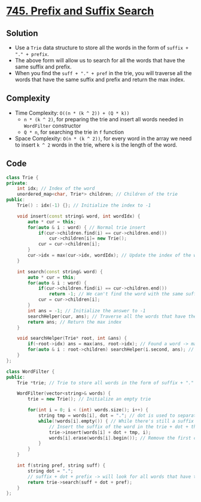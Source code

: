 # [745. Prefix and Suffix Search](https://leetcode.com/problems/prefix-and-suffix-search/)

## Solution
- Use a `Trie` data structure to store all the words in the form of `suffix + "." + prefix`.
- The above form will allow us to search for all the words that have the same suffix and prefix.
- When you find the `suff + "." + pref` in the trie, you will traverse all the words that have the same suffix and prefix and return the max index.
## Complexity
- Time Complexity: `O((n * (k ^ 2)) + (Q * k))`
    - `n * (k ^ 2)`, for preparing the trie and insert all words needed in `WordFilter` constructor
    - `Q * n`, for searching the trie in `f` function
- Space Complexity: `O(n * (k ^ 2))`, for every word in the array we need to insert `k ^ 2` words in the trie, where `k` is the length of the word.
## Code
```cpp
class Trie {
private:
    int idx; // Index of the word
    unordered_map<char, Trie*> children; // Children of the trie
public:
    Trie() : idx(-1) {}; // Initialize the index to -1

    void insert(const string& word, int wordIdx) {
        auto * cur = this;
        for(auto & i : word) { // Normal trie insert
            if(cur->children.find(i) == cur->children.end())
                cur->children[i]= new Trie();
            cur = cur->children[i];
        }
        cur->idx = max(cur->idx, wordIdx); // Update the index of the word with the max index -> handle duplicate words
    }

    int search(const string& word) {
        auto * cur = this;
        for(auto & i : word) {
            if(cur->children.find(i) == cur->children.end())
                return -1; // We can't find the word with the same suffix and prefix -> return -1
            cur = cur->children[i];
        }
        int ans = -1; // Initialize the answer to -1
        searchHelper(cur, ans); // Traverse all the words that have the same suffix and prefix and update the max index
        return ans; // Return the max index
    }

    void searchHelper(Trie* root, int &ans) {
        if(~root->idx) ans = max(ans, root->idx); // Found a word -> maximize the index
        for(auto & i : root->children) searchHelper(i.second, ans); // Traverse all the children
    }
};

class WordFilter {
public:
    Trie *trie; // Trie to store all words in the form of suffix + "." + prefix

    WordFilter(vector<string>& words) {
        trie = new Trie(); // Initialize an empty trie

        for(int i = 0; i < (int) words.size(); i++) {
            string tmp = words[i], dot = "."; // dot is used to separate prefix and suffix
            while(!words[i].empty()) { // While there's still a suffix
                // Insert the suffix of the word in the trie + dot + the word itself and its index
                trie->insert(words[i] + dot + tmp, i);
                words[i].erase(words[i].begin()); // Remove the first character of the suffix
            }
        }
    }

    int f(string pref, string suff) {
        string dot = ".";
        // suffix + dot + prefix -> will look for all words that have the same suffix and prefix and return the max index
        return trie->search(suff + dot + pref);
    }
};
```